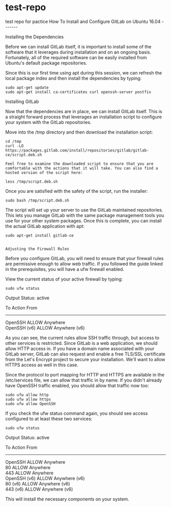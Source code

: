 # test-repo
test repo for pactice
How To Install and Configure GitLab on Ubuntu 16.04 -------

Installing the Dependencies

Before we can install GitLab itself, it is important to install some of the software that it leverages during installation and on an ongoing basis. Fortunately, all of the required software can be easily installed from Ubuntu's default package repositories.

Since this is our first time using apt during this session, we can refresh the local package index and then install the dependencies by typing:

    sudo apt-get update
    sudo apt-get install ca-certificates curl openssh-server postfix
    
Installing GitLab

Now that the dependencies are in place, we can install GitLab itself. This is a straight forward process that leverages an installation script to configure your system with the GitLab repositories.

Move into the /tmp directory and then download the installation script:

    cd /tmp
    curl -LO https://packages.gitlab.com/install/repositories/gitlab/gitlab-ce/script.deb.sh
    
    Feel free to examine the downloaded script to ensure that you are comfortable with the actions that it will take. You can also find a hosted version of the script here:

    less /tmp/script.deb.sh

Once you are satisfied with the safety of the script, run the installer:

    sudo bash /tmp/script.deb.sh

The script will set up your server to use the GitLab maintained repositories. This lets you manage GitLab with the same package management tools you use for your other system packages. Once this is complete, you can install the actual GitLab application with apt:

    sudo apt-get install gitlab-ce
    
    
    Adjusting the Firewall Rules

Before you configure GitLab, you will need to ensure that your firewall rules are permissive enough to allow web traffic. If you followed the guide linked in the prerequisites, you will have a ufw firewall enabled.

View the current status of your active firewall by typing:

    sudo ufw status

Output
Status: active

To                         Action      From
--                         ------      ----
OpenSSH                    ALLOW       Anywhere                  
OpenSSH (v6)               ALLOW       Anywhere (v6)

As you can see, the current rules allow SSH traffic through, but access to other services is restricted. Since GitLab is a web application, we should allow HTTP access in. If you have a domain name associated with your GitLab server, GitLab can also request and enable a free TLS/SSL certificate from the Let's Encrypt project to secure your installation. We'll want to allow HTTPS access as well in this case.

Since the protocol to port mapping for HTTP and HTTPS are available in the /etc/services file, we can allow that traffic in by name. If you didn't already have OpenSSH traffic enabled, you should allow that traffic now too:

    sudo ufw allow http
    sudo ufw allow https
    sudo ufw allow OpenSSH
If you check the ufw status command again, you should see access configured to at least these two services:

    sudo ufw status
Output
Status: active

To                         Action      From
--                         ------      ----
OpenSSH                    ALLOW       Anywhere                  
80                         ALLOW       Anywhere                  
443                        ALLOW       Anywhere                  
OpenSSH (v6)               ALLOW       Anywhere (v6)             
80 (v6)                    ALLOW       Anywhere (v6)             
443 (v6)                   ALLOW       Anywhere (v6)


This will install the necessary components on your system.

